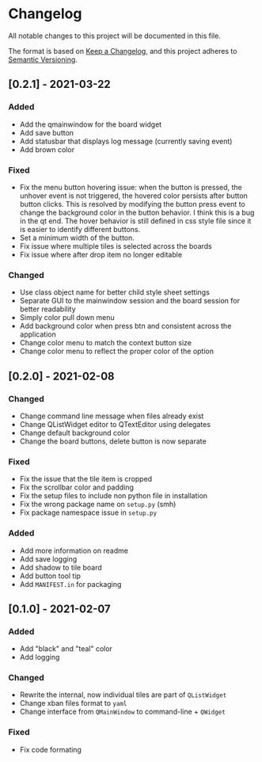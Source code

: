# Changelog
All notable changes to this project will be documented in this file.

The format is based on [Keep a Changelog](https://keepachangelog.com/en/1.0.0/),
and this project adheres to [Semantic Versioning](https://semver.org/spec/v2.0.0.html).

## [0.2.1] - 2021-03-22
### Added
- Add the qmainwindow for the board widget
- Add save button
- Add statusbar that displays log message (currently saving event)
- Add brown color

### Fixed
- Fix the menu button hovering issue: when the button is pressed, the unhover event is not triggered,
  the hovered color persists after button button clicks. This is resolved by modifying the button
  press event to change the background color in the button behavior. I think this is a bug in the qt end.
  The hover behavior is still defined in css style file since it is easier to identify different buttons.
- Set a minimum width of the button.
- Fix issue where multiple tiles is selected across the boards
- Fix issue where after drop item no longer editable

### Changed
- Use class object name for better child style sheet settings
- Separate GUI to the mainwindow session and the board session for better readability
- Simply color pull down menu
- Add background color when press btn and consistent across the application
- Change color menu to match the context button size
- Change color menu to reflect the proper color of the option

## [0.2.0] - 2021-02-08
### Changed
- Change command line message when files already exist
- Change QListWidget editor to QTextEditor using delegates
- Change default background color
- Change the board buttons, delete button is now separate

### Fixed
- Fix the issue that the tile item is cropped
- Fix the scrollbar color and padding
- Fix the setup files to include non python file in installation
- Fix the wrong package name on `setup.py` (smh)
- Fix package namespace issue in `setup.py`

### Added
- Add more information on readme
- Add save logging
- Add shadow to tile board
- Add button tool tip
- Add `MANIFEST.in` for packaging

## [0.1.0] - 2021-02-07
### Added
- Add "black" and "teal" color
- Add logging

### Changed
- Rewrite the internal, now individual tiles are part of `QListWidget`
- Change xban files format to `yaml`
- Change interface from `QMainWindow` to command-line + `QWidget`

### Fixed
- Fix code formating
